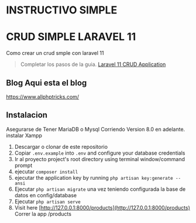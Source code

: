 # INSTRUCTIVO SIMPLE
# CRUD SIMPLE LARAVEL 11
Como crear un crud smple con laravel 11

> Completar los pasos de la guia. [Laravel 11 CRUD Application](https://www.allphptricks.com/simple-laravel-11-crud-application-tutorial/)

## Blog Aqui esta el blog
https://www.allphptricks.com/


## Instalacion
Asegurarse de Tener MariaDB o Mysql Corriendo Version 8.0 en adelante. instalar Xampp

1. Descargar o clonar de este repositorio
2. Copiar `.env.example` into `.env` and configure your database credentials
3. Ir al proyecto project's root directory using terminal window/command prompt
4. ejecutar `composer install`
5. ejecutar the application key by running `php artisan key:generate --ansi`
6. Ejecutar `php artisan migrate` una vez teniendo configurada la base de datos en config/database
7. Ejecutar `php artisan serve`
8. Visit here [http://127.0.0.1:8000/products](http://127.0.0.1:8000/products) Correr la app /products
